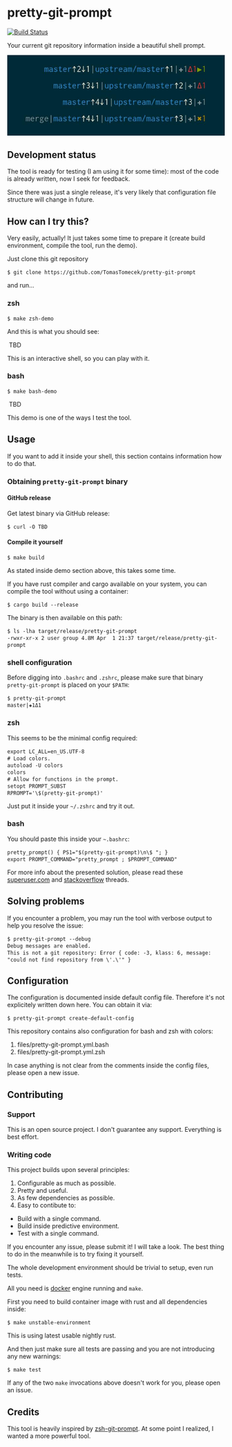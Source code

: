 # pretty-git-prompt

[![Build Status](https://travis-ci.org/TomasTomecek/pretty-git-prompt.svg?branch=master)](https://travis-ci.org/TomasTomecek/pretty-git-prompt)

Your current git repository information inside a beautiful shell prompt.

![Preview of pretty-git-prompt](/data/example.png)


## Development status

The tool is ready for testing (I am using it for some time): most of the code
is already written, now I seek for feedback.

Since there was just a single release, it's very likely that configuration file
structure will change in future.


## How can I try this?

Very easily, actually! It just takes some time to prepare it (create build
environment, compile the tool, run the demo).

Just clone this git repository

```
$ git clone https://github.com/TomasTomecek/pretty-git-prompt
```

and run...


### zsh

```
$ make zsh-demo
```

And this is what you should see:

![]() TBD

This is an interactive shell, so you can play with it.


### bash

```
$ make bash-demo
```

![]() TBD

This demo is one of the ways I test the tool.


## Usage

If you want to add it inside your shell, this section contains information how to do that.


### Obtaining `pretty-git-prompt` binary


#### GitHub release

Get latest binary via GitHub release:

```
$ curl -O TBD
```


#### Compile it yourself

```
$ make build
```

As stated inside demo section above, this takes some time.

If you have rust compiler and cargo available on your system, you can compile
the tool without using a container:

```
$ cargo build --release
```

The binary is then available on this path:

```
$ ls -lha target/release/pretty-git-prompt
-rwxr-xr-x 2 user group 4.8M Apr  1 21:37 target/release/pretty-git-prompt
```


### shell configuration

Before digging into `.bashrc` and `.zshrc`, please make sure that binary
`pretty-git-prompt` is placed on your `$PATH`:

```
$ pretty-git-prompt
master|✚1Δ1
```

### zsh

This seems to be the minimal config required:

```shell
export LC_ALL=en_US.UTF-8
# Load colors.
autoload -U colors
colors
# Allow for functions in the prompt.
setopt PROMPT_SUBST
RPROMPT='\$(pretty-git-prompt)'
```

Just put it inside your `~/.zshrc` and try it out.


### bash

You should paste this inside your `~.bashrc`:

```
pretty_prompt() { PS1="$(pretty-git-prompt)\n\$ "; }
export PROMPT_COMMAND="pretty_prompt ; $PROMPT_COMMAND"
```

For more info about the presented solution, please read these [superuser.com](https://superuser.com/a/623305/160542) and
[stackoverflow](http://stackoverflow.com/a/13997892/909579) threads.


## Solving problems

If you encounter a problem, you may run the tool with verbose output to help you resolve the issue:

```
$ pretty-git-prompt --debug
Debug messages are enabled.
This is not a git repository: Error { code: -3, klass: 6, message: "could not find repository from \'.\'" }
```


## Configuration

The configuration is documented inside default config file. Therefore it's not
explicitely written down here. You can obtain it via:

```
$ pretty-git-prompt create-default-config
```

This repository contains also configuration for bash and zsh with colors:

1. files/pretty-git-prompt.yml.bash
2. files/pretty-git-prompt.yml.zsh

In case anything is not clear from the comments inside the config files, please
open a new issue.


## Contributing

### Support

This is an open source project. I don't guarantee any support. Everything is best effort.


### Writing code

This project builds upon several principles:

 1. Configurable as much as possible.
 2. Pretty and useful.
 3. As few dependencies as possible.
 4. Easy to contibute to:
   * Build with a single command.
   * Build inside predictive environment.
   * Test with a single command.

If you encounter any issue, please submit it! I will take a look. The best
thing to do in the meanwhile is to try fixing it yourself.

The whole development environment should be trivial to setup, even run tests.

All you need is [docker](https://github.com/docker/docker) engine running and `make`.

First you need to build container image with rust and all dependencies inside:

```
$ make unstable-environment
```

This is using latest usable nightly rust.

And then just make sure all tests are passing and you are not introducing any new warnings:

```
$ make test
```

If any of the two `make` invocations above doesn't work for you, please open an issue.


## Credits

This tool is heavily inspired by
[zsh-git-prompt](https://github.com/olivierverdier/zsh-git-prompt). At some
point I realized, I wanted a more powerful tool.
